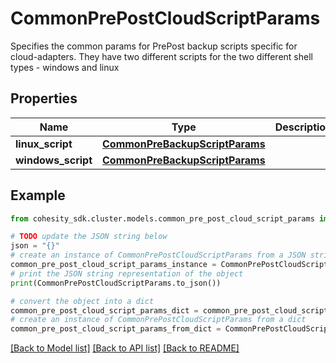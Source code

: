 # CommonPrePostCloudScriptParams

Specifies the common params for PrePost backup scripts specific for cloud-adapters. They have two different scripts for the two different shell types - windows and linux

## Properties

Name | Type | Description | Notes
------------ | ------------- | ------------- | -------------
**linux_script** | [**CommonPreBackupScriptParams**](CommonPreBackupScriptParams.md) |  | [optional] 
**windows_script** | [**CommonPreBackupScriptParams**](CommonPreBackupScriptParams.md) |  | [optional] 

## Example

```python
from cohesity_sdk.cluster.models.common_pre_post_cloud_script_params import CommonPrePostCloudScriptParams

# TODO update the JSON string below
json = "{}"
# create an instance of CommonPrePostCloudScriptParams from a JSON string
common_pre_post_cloud_script_params_instance = CommonPrePostCloudScriptParams.from_json(json)
# print the JSON string representation of the object
print(CommonPrePostCloudScriptParams.to_json())

# convert the object into a dict
common_pre_post_cloud_script_params_dict = common_pre_post_cloud_script_params_instance.to_dict()
# create an instance of CommonPrePostCloudScriptParams from a dict
common_pre_post_cloud_script_params_from_dict = CommonPrePostCloudScriptParams.from_dict(common_pre_post_cloud_script_params_dict)
```
[[Back to Model list]](../README.md#documentation-for-models) [[Back to API list]](../README.md#documentation-for-api-endpoints) [[Back to README]](../README.md)


